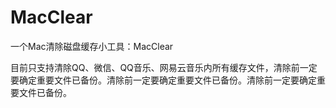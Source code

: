 # MacClear
一个Mac清除磁盘缓存小工具：MacClear

目前只支持清除QQ、微信、QQ音乐、网易云音乐内所有缓存文件，清除前一定要确定重要文件已备份。清除前一定要确定重要文件已备份。清除前一定要确定重要文件已备份。
